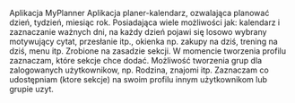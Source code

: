 Aplikacja MyPlanner
Aplikacja planer-kalendarz, ozwalająca planować dzień, tydzień, miesiąc rok. 
Posiadająca wiele możliwości jak: kalendarz i zaznaczanie ważnych dni, na każdy dzień pojawi się losowo wybrany motywujący cytat, przesłanie itp., okienka np. zakupy na dziś, trening na dziś, menu itp. Zrobione na zasadzie sekcji. W momencie tworzenia profilu zaznaczam, które sekcje chce dodać.
Możliwość tworzenia grup dla zalogowanych użytkownikow, np. Rodzina, znajomi itp. Zaznaczam co udostępniam (ktore sekcje) na swoim profilu innym użytkownikom lub grupie uzyt.